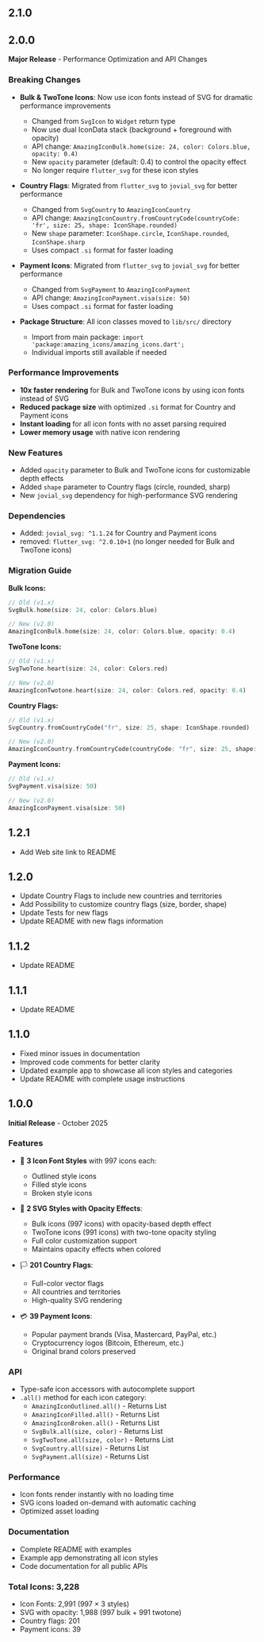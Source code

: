 
## 2.1.0




## 2.0.0

**Major Release** - Performance Optimization and API Changes

### Breaking Changes

* **Bulk & TwoTone Icons**: Now use icon fonts instead of SVG for dramatic performance improvements
  - Changed from `SvgIcon` to `Widget` return type
  - Now use dual IconData stack (background + foreground with opacity)
  - API change: `AmazingIconBulk.home(size: 24, color: Colors.blue, opacity: 0.4)`
  - New `opacity` parameter (default: 0.4) to control the opacity effect
  - No longer require `flutter_svg` for these icon styles

* **Country Flags**: Migrated from `flutter_svg` to `jovial_svg` for better performance
  - Changed from `SvgCountry` to `AmazingIconCountry`
  - API change: `AmazingIconCountry.fromCountryCode(countryCode: 'fr', size: 25, shape: IconShape.rounded)`
  - New `shape` parameter: `IconShape.circle`, `IconShape.rounded`, `IconShape.sharp`
  - Uses compact `.si` format for faster loading

* **Payment Icons**: Migrated from `flutter_svg` to `jovial_svg` for better performance
  - Changed from `SvgPayment` to `AmazingIconPayment`
  - API change: `AmazingIconPayment.visa(size: 50)`
  - Uses compact `.si` format for faster loading

* **Package Structure**: All icon classes moved to `lib/src/` directory
  - Import from main package: `import 'package:amazing_icons/amazing_icons.dart';`
  - Individual imports still available if needed

### Performance Improvements

* **10x faster rendering** for Bulk and TwoTone icons by using icon fonts instead of SVG
* **Reduced package size** with optimized `.si` format for Country and Payment icons
* **Instant loading** for all icon fonts with no asset parsing required
* **Lower memory usage** with native icon rendering

### New Features

* Added `opacity` parameter to Bulk and TwoTone icons for customizable depth effects
* Added `shape` parameter to Country flags (circle, rounded, sharp)
* New `jovial_svg` dependency for high-performance SVG rendering

### Dependencies

* Added: `jovial_svg: ^1.1.24` for Country and Payment icons
* removed: `flutter_svg: ^2.0.10+1` (no longer needed for Bulk and TwoTone icons)

### Migration Guide

**Bulk Icons:**
```dart
// Old (v1.x)
SvgBulk.home(size: 24, color: Colors.blue)

// New (v2.0)
AmazingIconBulk.home(size: 24, color: Colors.blue, opacity: 0.4)
```

**TwoTone Icons:**
```dart
// Old (v1.x)
SvgTwoTone.heart(size: 24, color: Colors.red)

// New (v2.0)
AmazingIconTwotone.heart(size: 24, color: Colors.red, opacity: 0.4)
```

**Country Flags:**
```dart
// Old (v1.x)
SvgCountry.fromCountryCode("fr", size: 25, shape: IconShape.rounded)

// New (v2.0)
AmazingIconCountry.fromCountryCode(countryCode: "fr", size: 25, shape: IconShape.rounded)
```

**Payment Icons:**
```dart
// Old (v1.x)
SvgPayment.visa(size: 50)

// New (v2.0)
AmazingIconPayment.visa(size: 50)
```

## 1.2.1

* Add Web site link to README

## 1.2.0

* Update Country Flags to include new countries and territories
* Add Possibility to customize country flags (size, border, shape)
* Update Tests for new flags
* Update README with new flags information


## 1.1.2

* Update README

## 1.1.1

* Update README

## 1.1.0

* Fixed minor issues in documentation
* Improved code comments for better clarity
* Updated example app to showcase all icon styles and categories
* Update README with complete usage instructions


## 1.0.0

**Initial Release** - October 2025

### Features

* 🎨 **3 Icon Font Styles** with 997 icons each:
    - Outlined style icons
    - Filled style icons
    - Broken style icons

* 🔄 **2 SVG Styles with Opacity Effects**:
    - Bulk icons (997 icons) with opacity-based depth effect
    - TwoTone icons (991 icons) with two-tone opacity styling
    - Full color customization support
    - Maintains opacity effects when colored

* 🏳️ **201 Country Flags**:
    - Full-color vector flags
    - All countries and territories
    - High-quality SVG rendering

* 💳 **39 Payment Icons**:
    - Popular payment brands (Visa, Mastercard, PayPal, etc.)
    - Cryptocurrency logos (Bitcoin, Ethereum, etc.)
    - Original brand colors preserved

### API

* Type-safe icon accessors with autocomplete support
* `.all()` method for each icon category:
    - `AmazingIconOutlined.all()` - Returns List<IconData>
    - `AmazingIconFilled.all()` - Returns List<IconData>
    - `AmazingIconBroken.all()` - Returns List<IconData>
    - `SvgBulk.all(size, color)` - Returns List<SvgIcon>
    - `SvgTwoTone.all(size, color)` - Returns List<SvgIcon>
    - `SvgCountry.all(size)` - Returns List<SvgIcon>
    - `SvgPayment.all(size)` - Returns List<SvgIcon>

### Performance

* Icon fonts render instantly with no loading time
* SVG icons loaded on-demand with automatic caching
* Optimized asset loading

### Documentation

* Complete README with examples
* Example app demonstrating all icon styles
* Code documentation for all public APIs

### Total Icons: 3,228
- Icon Fonts: 2,991 (997 × 3 styles)
- SVG with opacity: 1,988 (997 bulk + 991 twotone)
- Country flags: 201
- Payment icons: 39
